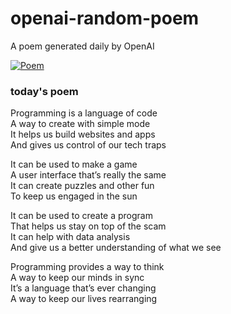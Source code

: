 
# openai-random-poem
 A poem generated daily by OpenAI

[![Poem](https://github.com/fbiego/openai-random-poem/actions/workflows/main.yml/badge.svg)](https://github.com/fbiego/openai-random-poem/actions/workflows/main.yml)

### today's poem  
  
Programming is a language of code  
A way to create with simple mode  
It helps us build websites and apps  
And gives us control of our tech traps  
  
It can be used to make a game  
A user interface that’s really the same  
It can create puzzles and other fun  
To keep us engaged in the sun  
  
It can be used to create a program  
That helps us stay on top of the scam  
It can help with data analysis  
And give us a better understanding of what we see  
  
Programming provides a way to think  
A way to keep our minds in sync  
It’s a language that’s ever changing  
A way to keep our lives rearranging
